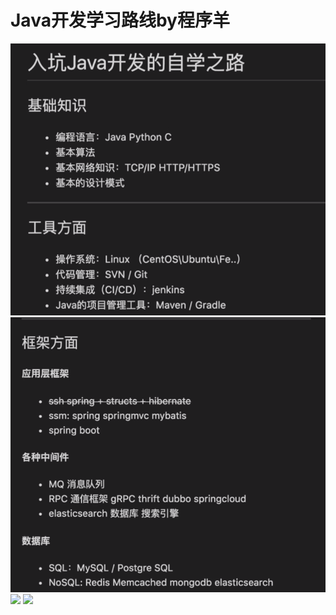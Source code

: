 # Java开发学习路线by程序羊
![](pictures/_20190811171823.png)
![](pictures/_20190811172151.png)
![](pictures/)
![](pictures/)